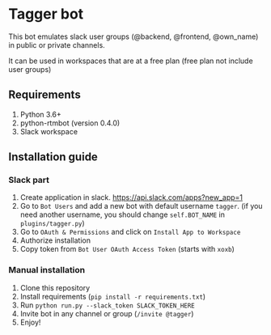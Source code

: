 # Tagger bot

This bot emulates slack user groups (@backend, @frontend, @own_name) in public or private channels.

It can be used in workspaces that are at a free plan (free plan not include user groups)

## Requirements

1. Python 3.6+
2. python-rtmbot (version 0.4.0)
3. Slack workspace

## Installation guide

### Slack part
1. Create application in slack. https://api.slack.com/apps?new_app=1
2. Go to `Bot Users` and add a new bot with default username `tagger`. (if you need another username, you should change `self.BOT_NAME` in `plugins/tagger.py`)
3. Go to `OAuth & Permissions` and click on `Install App to Workspace`
4. Authorize installation
5. Copy token from `Bot User OAuth Access Token` (starts with `xoxb`)

### Manual installation
1. Clone this repository
2. Install requirements (`pip install -r requirements.txt`)
3. Run `python run.py --slack_token SLACK_TOKEN_HERE`
4. Invite bot in any channel or group (`/invite @tagger`)
5. Enjoy!